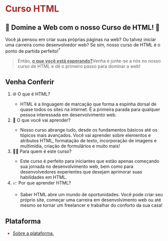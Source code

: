 <!DOCTYPE html>
<html lang="en">
<head> 
    <meta charset="UTF-8">
    <meta name="viewport" content="width=device-width, initial-scale=1.0">
    <title>Meu primeiro site HTML</title>
</head> 
<body> 
    <h1 style="color:brown">Curso HTML</h1>
    <h2>🚀 Domine a Web com o nosso Curso de HTML! 🚀</h2>
    <p>Você já pensou em criar suas próprias páginas na web? Ou talvez iniciar uma carreira como desenvolvedor web? Se sim, nosso curso de HTML é o ponto de partida perfeito!<sup>*</sup></p>
    <blockquote>Então, <strong><u>o que você está esperando?</u></strong>Venha e junte-se a nós no nosso curso de HTML e dê o primeiro passo para dominar a web!</blockquote>
    <h2>Venha Conferir</h2>
    <ol>
        <li> 🌐 O que é HTML?</li>
        <ul>
            <li>HTML é a linguagem de marcação que forma a espinha dorsal de quase todos os sites na internet. É a primeira parada para qualquer pessoa interessada em desenvolvimento web.</li>
        </ul>
        <li>🎯 O que você vai aprender?</li>
        <ul>
            <li>Nosso curso abrange tudo, desde os fundamentos básicos até os tópicos mais avançados. Você vai aprender sobre elementos e atributos HTML, formatação de texto, incorporação de imagens e multimídia, criação de formulários e muito mais!</li>
        </ul>
        <li>👨‍💻 Para quem é este curso? </li>
        <ul>
            <li> Este curso é perfeito para iniciantes que estão apenas começando sua jornada no desenvolvimento web, bem como para desenvolvedores experientes que desejam aprimorar suas habilidades em HTML.</li>
        </ul>
        <li>📈 Por que aprender HTML?</li>
        <ul>
            <li>Saber HTML abre um mundo de oportunidades. Você pode criar seu próprio site, começar uma carreira em desenvolvimento web ou até mesmo se tornar um freelancer e trabalhar do conforto da sua casa!</li>
        </ul>
    </ol>
    <h2>Plataforma</h2>
   <ul>
    <li style="color:brown"> <a href="sobre.html" title="Clique aqui e confira" target="_self" >Sobre a plataforma.</a></li>
   </ul>
   
</body> 
</html>
